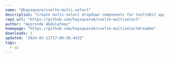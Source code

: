 ```yaml
---
name: "@haysquare/svelte-multi-select"
description: "Create multi-select dropdown components for SvelteKit applications."
repo_url: "https://github.com/haysquareA/svelte-multiselect"
author: "Ayorinde Abdulafeez"
homepage: "https://github.com/haysquareA/svelte-multiselect#readme"
downloads: 1
updated: "2024-03-21T17:08:38.443Z"
tags: 
  - ui
---
```

